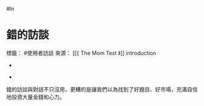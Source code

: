 #ln 
# 錯的訪談
標籤： #使用者訪談
來源： [[《 The Mom Test 》]] introduction 

-

>

-

錯的訪談與對話不只沒用，更糟的是讓我們以為找到了好題目、好市場，充滿自信地投資大量金錢和心力。
